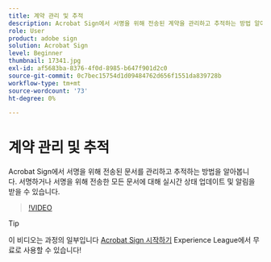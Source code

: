```yaml
---
title: 계약 관리 및 추적
description: Acrobat Sign에서 서명을 위해 전송된 계약을 관리하고 추적하는 방법 알아보기
role: User
product: adobe sign
solution: Acrobat Sign
level: Beginner
thumbnail: 17341.jpg
exl-id: af5683ba-8376-4f0d-8985-b647f901d2c0
source-git-commit: 0c7bec15754d1d09484762d656f1551da839728b
workflow-type: tm+mt
source-wordcount: '73'
ht-degree: 0%

---
```


# 계약 관리 및 추적

Acrobat Sign에서 서명을 위해 전송된 문서를 관리하고 추적하는 방법을 알아봅니다. 서명하거나 서명을 위해 전송한 모든 문서에 대해 실시간 상태 업데이트 및 알림을 받을 수 있습니다.

>[!VIDEO](https://video.tv.adobe.com/v/338695?hidetitle=true)

>[!TIP]
>
>이 비디오는 과정의 일부입니다 [Acrobat Sign 시작하기](https://experienceleague.adobe.com/?recommended=Sign-U-1-2020.1) Experience League에서 무료로 사용할 수 있습니다!
